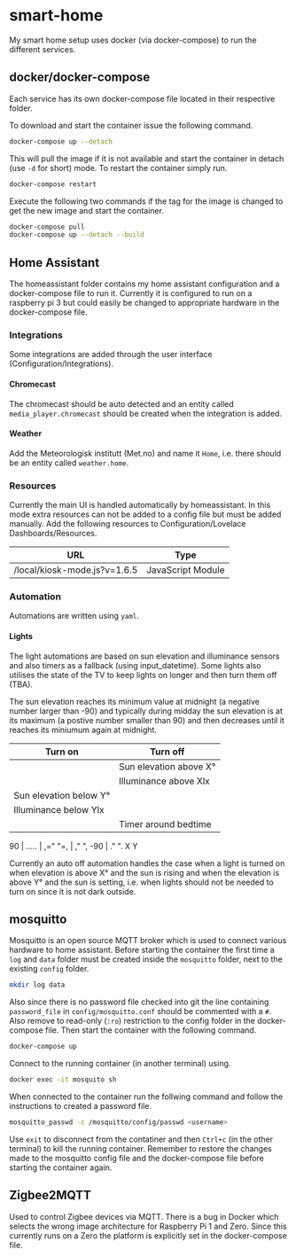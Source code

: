 # smart-home

My smart home setup uses docker (via docker-compose) to run the different
services.

## docker/docker-compose

Each service has its own docker-compose file located in their respective folder.

To download and start the container issue the following command.

```bash
docker-compose up --detach
```

This will pull the image if it is not available and start the container in
detach (use `-d` for short) mode. To restart the container simply run.

```bash
docker-compose restart
```

Execute the following two commands if the tag for the image is changed to get
the new image and start the container.

```bash
docker-compose pull
docker-compose up --detach --build
```

## Home Assistant

The homeassistant folder contains my home assistant configuration and a
docker-compose file to run it. Currently it is configured to run on a raspberry
pi 3 but could easily be changed to appropriate hardware in the docker-compose
file.

### Integrations

Some integrations are added through the user interface (Configuration/Integrations).

#### Chromecast

The chromecast should be auto detected and an entity called `media_player.chromecast`
should be created when the integration is added.

#### Weather

Add the Meteorologisk institutt (Met.no) and name it `Home`, i.e. there should
be an entity called `weather.home`.

### Resources

Currently the main UI is handled automatically by homeassistant. In this mode extra
resources can not be added to a config file but must be added manually. Add the
following resources to Configuration/Lovelace Dashboards/Resources.

| URL                          | Type              |
|------------------------------|-------------------|
| /local/kiosk-mode.js?v=1.6.5 | JavaScript Module |

### Automation

Automations are written using `yaml`.

#### Lights

The light automations are based on sun elevation and illuminance sensors and
also timers as a fallback (using input_datetime). Some lights also utilises the
state of the TV to keep lights on longer and then turn them off (TBA).

The sun elevation reaches its minimum value at midnight (a negative number larger
than -90) and typically during midday the sun elevation is at its maximum (a
postive number smaller than 90) and then decreases until it reaches its miniumum
again at midnight.

| Turn on                | Turn off                |
|------------------------|-------------------------|
|                        | Sun elevation above X°  |
|                        | Illuminance above Xlx   |
| Sun elevation below Y° |                         |
| Illuminance below Ylx  |                         |
|                        | Timer around bedtime    |

 90 |        _....._
    |     ,="       "=,
    |   ,"             ",
-90 | ."                 ".
        X               Y

Currently an auto off automation handles the case when a light is turned on when
elevation is above X° and the  sun is rising and when the elevation is above Y°
and the sun is setting, i.e. when lights should not be needed to turn on since
it is not dark outside.

## mosquitto

Mosquitto is an open source MQTT broker which is used to connect various
hardware to home assistant. Before starting the container the first time a `log`
and `data` folder must be created inside the `mosquitto` folder, next to the
existing `config` folder.

```bash
mkdir log data
```

Also since there is no password file checked into git the line containing
`password_file` in `config/mosquitto.conf` should be commented with a `#`. Also
remove to read-only (`:ro`) restriction to the config folder in the
docker-compose file. Then start the container with the following command.

```bash
docker-compose up
```

Connect to the running container (in another terminal) using.

```bash
docker exec -it mosquito sh
```

When connected to the container run the follwing command and follow the
instructions to created a password file.

```bash
mosquitto_passwd -c /mosquitto/config/passwd <username>
```

Use `exit` to disconnect from the contatiner and then `Ctrl+c` (in the other
terminal) to kill the running container. Remember to restore the changes made
to the mosquitto config file and the docker-compose file before starting the
container again.

## Zigbee2MQTT

Used to control Zigbee devices via MQTT. There is a bug in Docker which selects
the wrong image architecture for Raspberry Pi 1 and Zero. Since this currently
runs on a Zero the platform is explicitly set in the docker-compose file.
